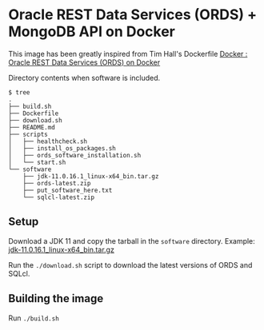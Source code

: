 # Oracle REST Data Services (ORDS) + MongoDB API on Docker

This image has been greatly inspired from Tim Hall's Dockerfile [Docker : Oracle REST Data Services (ORDS) on Docker](https://oracle-base.com/articles/linux/docker-oracle-rest-data-services-ords-on-docker)

Directory contents when software is included.

```
$ tree
.
├── build.sh
├── Dockerfile
├── download.sh
├── README.md
├── scripts
│   ├── healthcheck.sh
│   ├── install_os_packages.sh
│   ├── ords_software_installation.sh
│   └── start.sh
└── software
    ├── jdk-11.0.16.1_linux-x64_bin.tar.gz
    ├── ords-latest.zip
    ├── put_software_here.txt
    └── sqlcl-latest.zip
```

## Setup
Download a JDK 11 and copy the tarball in the `software` directory.
Example: [jdk-11.0.16.1_linux-x64_bin.tar.gz](https://www.oracle.com/java/technologies/javase/jdk11-archive-downloads.html)

Run the `./download.sh` script to download the latest versions of ORDS and SQLcl.

## Building the image
Run `./build.sh`